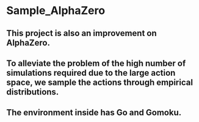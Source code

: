 # Sample_AlphaZero
## This project is also an improvement on AlphaZero. 
## To alleviate the problem of the high number of simulations required due to the large action space, we sample the actions through empirical distributions.
## The environment inside has Go and Gomoku.

